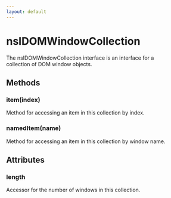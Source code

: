 ```yaml
---
layout: default
---
```


# nsIDOMWindowCollection #
  
The nsIDOMWindowCollection interface is an interface for a  
collection of DOM window objects.  
  

## Methods ##

### item(index) ###
  
Method for accessing an item in this collection by index.  
  

### namedItem(name) ###
  
Method for accessing an item in this collection by window name.  
  

## Attributes ##

### length ###
  
Accessor for the number of windows in this collection.  
  
